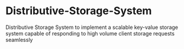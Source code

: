 # Distributive-Storage-System
Distributive Storage System to implement a scalable key-value storage system capable of responding to high volume client storage requests seamlessly
